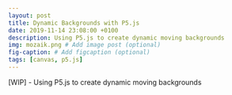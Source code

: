 ```yaml
---
layout: post
title: Dynamic Backgrounds with P5.js
date: 2019-11-14 23:08:00 +0100
description: Using P5.js to create dynamic moving backgrounds
img: mozaik.png # Add image post (optional)
fig-caption: # Add figcaption (optional)
tags: [canvas, p5.js]
---
```

[WIP] - Using P5.js to create dynamic moving backgrounds
 




